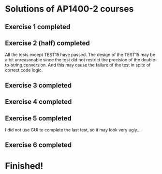 # Solutions of AP1400-2 courses
## Exercise 1 completed
## Exercise 2 (half) completed
All the tests except TEST15 have passed. The design of the TEST15 may be a bit unreasonable since the test did not restrict the precision of the double-to-string conversion. And this may cause the failure of the test in spite of correct code logic.
## Exercise 3 completed
## Exercise 4 completed
## Exercise 5 completed
I did not use GUI to complete the last test, so it may look very ugly...
## Exercise 6 completed
# Finished!

